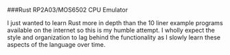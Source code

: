 ###Rust RP2A03/MOS6502 CPU Emulator

I just wanted to learn Rust more in depth than the 10 liner example programs available on the internet so this is my humble attempt. I wholly expect the style and organization to lag behind the functionality as I slowly learn these aspects of the language over time.

